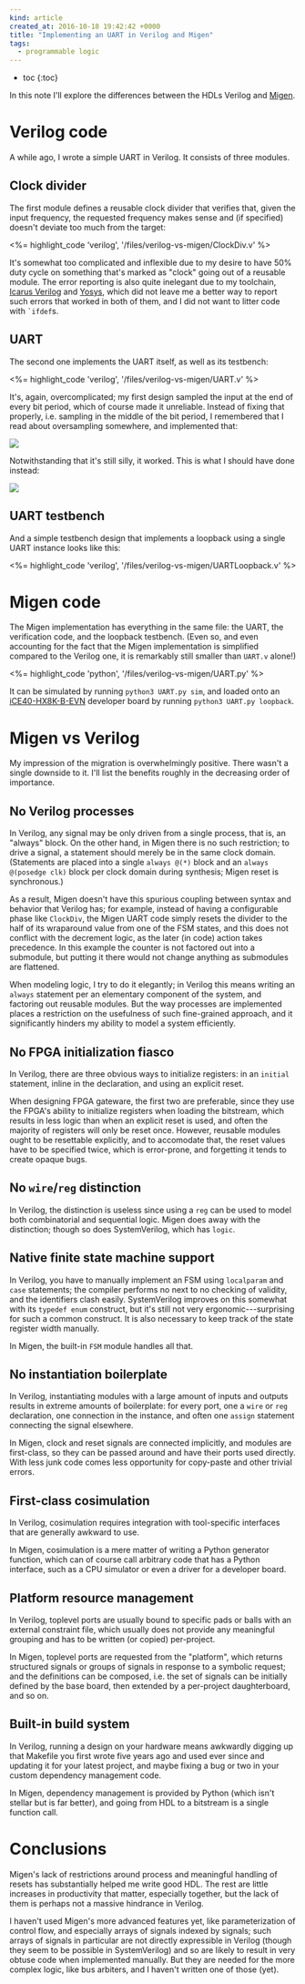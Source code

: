 ```yaml
---
kind: article
created_at: 2016-10-18 19:42:42 +0000
title: "Implementing an UART in Verilog and Migen"
tags:
  - programmable logic
---
```


* toc
{:toc}

In this note I'll explore the differences between the HDLs Verilog and [Migen][migen].

[migen]: https://m-labs.hk/migen/manual/introduction.html

# Verilog code

A while ago, I wrote a simple UART in Verilog. It consists of three modules.

## Clock divider

The first module defines a reusable clock divider that verifies that, given the input frequency,
the requested frequency makes sense and (if specified) doesn't deviate too much from the target:

<div style="clear:both;"></div>

<%= highlight_code 'verilog', '/files/verilog-vs-migen/ClockDiv.v' %>

It's somewhat too complicated and inflexible due to my desire to have 50% duty cycle on something
that's marked as "clock" going out of a reusable module. The error reporting is also quite
inelegant due to my toolchain, [Icarus Verilog][] and [Yosys][], which did not leave me a better
way to report such errors that worked in both of them, and I did not want to litter code with
<code>`ifdef</code>s.

[icarus verilog]: http://iverilog.wikia.com
[yosys]: http://www.clifford.at/yosys/

## UART

The second one implements the UART itself, as well as its testbench:

<%= highlight_code 'verilog', '/files/verilog-vs-migen/UART.v' %>

It's, again, overcomplicated; my first design sampled the input at the end of every bit period,
which of course made it unreliable. Instead of fixing that properly, i.e. sampling in the middle
of the bit period, I remembered that I read about oversampling somewhere, and implemented that:

![](/images/verilog-vs-migen/bad-sampling.png)

Notwithstanding that it's still silly, it worked. This is what I should have done instead:

![](/images/verilog-vs-migen/good-sampling.png)

## UART testbench

And a simple testbench design that implements a loopback using a single UART instance looks
like this:

<%= highlight_code 'verilog', '/files/verilog-vs-migen/UARTLoopback.v' %>

# Migen code

The Migen implementation has everything in the same file: the UART, the verification code,
and the loopback testbench. (Even so, and even accounting for the fact that the Migen
implementation is simplified compared to the Verilog one, it is remarkably still smaller
than `UART.v` alone!)

<%= highlight_code 'python', '/files/verilog-vs-migen/UART.py' %>

It can be simulated by running `python3 UART.py sim`, and loaded onto an [iCE40-HX8K-B-EVN][evb]
developer board by running `python3 UART.py loopback`.

[evb]: http://www.latticesemi.com/Products/DevelopmentBoardsAndKits/iCE40HX8KBreakoutBoard.aspx

# Migen vs Verilog

My impression of the migration is overwhelmingly positive. There wasn't a single downside to it.
I'll list the benefits roughly in the decreasing order of importance.

## No Verilog processes

In Verilog, any signal may be only driven from a single process, that is, an "always" block.
On the other hand, in Migen there is no such restriction; to drive a signal, a statement should
merely be in the same clock domain. (Statements are placed into a single `always @(*)` block and
an `always @(posedge clk)` block per clock domain during synthesis; Migen reset is synchronous.)

As a result, Migen doesn't have this spurious coupling between syntax and behavior that
Verilog has; for example, instead of having a configurable phase like `ClockDiv`, the Migen
UART code simply resets the divider to the half of its wraparound value from one of
the FSM states, and this does not conflict with the decrement logic, as the later (in code)
action takes precedence.
In this example the counter is not factored out into a submodule, but putting it there would
not change anything as submodules are flattened.

When modeling logic, I try to do it elegantly; in Verilog this means writing an `always`
statement per an elementary component of the system, and factoring out reusable modules.
But the way processes are implemented places a restriction on the usefulness of such fine-grained
approach, and it significantly hinders my ability to model a system efficiently.

## No FPGA initialization fiasco

In Verilog, there are three obvious ways to initialize registers: in an `initial` statement,
inline in the declaration, and using an explicit reset.

When designing FPGA gateware, the first two are preferable, since they use the FPGA's ability
to initialize registers when loading the bitstream, which results in less logic than when
an explicit reset is used, and often the majority of registers will only be reset once.
However, reusable modules ought to be resettable explicitly, and to accomodate that, the reset
values have to be specified twice, which is error-prone, and forgetting it tends to create opaque
bugs.

## No `wire`/`reg` distinction

In Verilog, the distinction is useless since using a `reg` can be used to model both
combinatorial and sequential logic. Migen does away with the distinction; though so does
SystemVerilog, which has `logic`.

## Native finite state machine support

In Verilog, you have to manually implement an FSM using `localparam` and `case` statements;
the compiler performs no next to no checking of validity, and the identifiers clash easily.
SystemVerilog improves on this somewhat with its `typedef enum` construct, but it's still
not very ergonomic---surprising for such a common construct. It is also necessary to keep track
of the state register width manually.

In Migen, the built-in `FSM` module handles all that.

## No instantiation boilerplate

In Verilog, instantiating modules with a large amount of inputs and outputs results in extreme
amounts of boilerplate: for every port, one a `wire` or `reg` declaration, one connection
in the instance, and often one `assign` statement connecting the signal elsewhere.

In Migen, clock and reset signals are connected implicitly, and modules are first-class, so they
can be passed around and have their ports used directly. With less junk code comes less opportunity
for copy-paste and other trivial errors.

## First-class cosimulation

In Verilog, cosimulation requires integration with tool-specific interfaces that are generally
awkward to use.

In Migen, cosimulation is a mere matter of writing a Python generator function, which can
of course call arbitrary code that has a Python interface, such as a CPU simulator or
even a driver for a developer board.

## Platform resource management

In Verilog, toplevel ports are usually bound to specific pads or balls with an external
constraint file, which usually does not provide any meaningful grouping and has to be written
(or copied) per-project.

In Migen, toplevel ports are requested from the "platform", which returns structured signals
or groups of signals in response to a symbolic request; and the definitions can be composed,
i.e. the set of signals can be initially defined by the base board, then extended by a per-project
daughterboard, and so on.

## Built-in build system

In Verilog, running a design on your hardware means awkwardly digging up that Makefile you first
wrote five years ago and used ever since and updating it for your latest project, and maybe
fixing a bug or two in your custom dependency management code.

In Migen, dependency management is provided by Python (which isn't stellar but is far better),
and going from HDL to a bitstream is a single function call.

# Conclusions

Migen's lack of restrictions around process and meaningful handling of resets has substantially
helped me write good HDL. The rest are little increases in productivity that matter,
especially together, but the lack of them is perhaps not a massive hindrance in Verilog.

I haven't used Migen's more advanced features yet, like parameterization of control flow,
and especially arrays of signals indexed by signals; such arrays of signals in particular are
not directly expressible in Verilog (though they seem to be possible in SystemVerilog) and
so are likely to result in very obtuse code when implemented manually.
But they are needed for the more complex logic, like bus arbiters, and I haven't
written one of those (yet).

